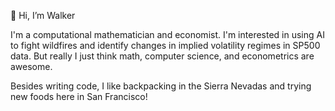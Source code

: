 👋 Hi, I’m Walker

I'm a computational mathematician and economist. I'm interested in using AI to fight wildfires and identify changes 
in implied volatility regimes in SP500 data. But really I just think math, computer science, and econometrics are awesome. 

Besides writing code, I like backpacking in the Sierra Nevadas and trying new foods here in San Francisco!


<!---
walkerhughes/walkerhughes is a ✨ special ✨ repository because its `README.md` (this file) appears on your GitHub profile.
You can click the Preview link to take a look at your changes.
--->
